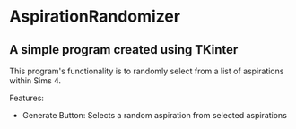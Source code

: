 # AspirationRandomizer
## A simple program created using TKinter
This program's functionality is to randomly select from a list of aspirations within Sims 4.

Features:
  - Generate Button: Selects a random aspiration from selected aspirations

